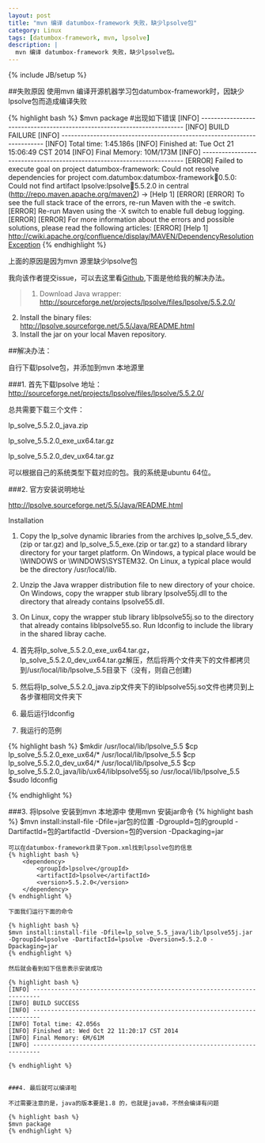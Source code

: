 ```yaml
---
layout: post
title: "mvn 编译 datumbox-framework 失败，缺少lpsolve包"
category: Linux
tags: [datumbox-framework, mvn, lpsolve]
description: |
  mvn 编译 datumbox-framework 失败，缺少lpsolve包。
---
```


{% include JB/setup %}

##失败原因
使用mvn 编译开源机器学习包datumbox-framework时，因缺少lpsolve包而造成编译失败

{% highlight bash %}
$mvn package #出现如下错误
[INFO] ------------------------------------------------------------------------
[INFO] BUILD FAILURE
[INFO] ------------------------------------------------------------------------
[INFO] Total time: 1:45.186s
[INFO] Finished at: Tue Oct 21 15:06:49 CST 2014
[INFO] Final Memory: 10M/173M
[INFO] ------------------------------------------------------------------------
[ERROR] Failed to execute goal on project datumbox-framework: Could not resolve dependencies for project com.datumbox:datumbox-framework:jar:0.5.0: Could not find artifact lpsolve:lpsolve:jar:5.5.2.0 in central (http://repo.maven.apache.org/maven2) -> [Help 1]
[ERROR] 
[ERROR] To see the full stack trace of the errors, re-run Maven with the -e switch.
[ERROR] Re-run Maven using the -X switch to enable full debug logging.
[ERROR] 
[ERROR] For more information about the errors and possible solutions, please read the following articles:
[ERROR] [Help 1] http://cwiki.apache.org/confluence/display/MAVEN/DependencyResolutionException
{% endhighlight %}

上面的原因是因为mvn 源里缺少lpsolve包

我向该作者提交issue，可以去这里看[Github](https://github.com/datumbox/datumbox-framework/issues/1),下面是他给我的解决办法。

>1. Download Java wrapper: http://sourceforge.net/projects/lpsolve/files/lpsolve/5.5.2.0/
2. Install the binary files: http://lpsolve.sourceforge.net/5.5/Java/README.html
3. Install the jar on your local Maven repository.


##解决办法：

自行下载lpsolve包，并添加到mvn 本地源里


###1. 首先下载lpsolve
地址：http://sourceforge.net/projects/lpsolve/files/lpsolve/5.5.2.0/

总共需要下载三个文件：

lp_solve_5.5.2.0_java.zip

lp_solve_5.5.2.0_exe_ux64.tar.gz

lp_solve_5.5.2.0_dev_ux64.tar.gz

可以根据自己的系统类型下载对应的包。我的系统是ubuntu 64位。

###2. 官方安装说明地址

http://lpsolve.sourceforge.net/5.5/Java/README.html

Installation
1. Copy the lp_solve dynamic libraries from the archives lp_solve_5.5_dev.(zip or tar.gz) and lp_solve_5.5_exe.(zip or tar.gz) to a standard library directory for your target platform. On Windows, a typical place would be \WINDOWS or \WINDOWS\SYSTEM32. On Linux, a typical place would be the directory /usr/local/lib.
2. Unzip the Java wrapper distribution file to new directory of your choice.
On Windows, copy the wrapper stub library lpsolve55j.dll to the directory that already contains lpsolve55.dll.
3. On Linux, copy the wrapper stub library liblpsolve55j.so to the directory that already contains liblpsolve55.so. Run ldconfig to include the library in the shared libray cache.

1. 首先将lp_solve_5.5.2.0_exe_ux64.tar.gz，lp_solve_5.5.2.0_dev_ux64.tar.gz解压，然后将两个文件夹下的文件都拷贝到/usr/local/lib/lpsolve_5.5目录下（没有，则自己创建)
2. 然后将lp_solve_5.5.2.0_java.zip文件夹下的liblpsolve55j.so文件也拷贝到上各步骤相同文件夹下
3. 最后运行ldconfig
4. 我运行的范例

{% highlight bash %}
$mkdir /usr/local/lib/lpsolve_5.5
$cp lp_solve_5.5.2.0_exe_ux64/* /usr/local/lib/lpsolve_5.5
$cp lp_solve_5.5.2.0_dev_ux64/* /usr/local/lib/lpsolve_5.5
$cp lp_solve_5.5.2.0_java/lib/ux64/liblpsolve55j.so /usr/local/lib/lpsolve_5.5
$sudo ldconfig

{% endhighlight %}

###3. 将lpsolve 安装到mvn 本地源中
使用mvn 安装jar命令
{% highlight bash %}
$mvn install:install-file -Dfile=jar包的位置 -DgroupId=包的groupId -DartifactId=包的artifactId -Dversion=包的version -Dpackaging=jar 
```
可以在datumbox-framework目录下pom.xml找到lpsolve包的信息
{% highlight bash %}
    <dependency>
        <groupId>lpsolve</groupId>
        <artifactId>lpsolve</artifactId>
        <version>5.5.2.0</version>
    </dependency>
{% endhighlight %}

下面我们运行下面的命令

{% highlight bash %}
$mvn install:install-file -Dfile=lp_solve_5.5_java/lib/lpsolve55j.jar -DgroupId=lpsolve -DartifactId=lpsolve -Dversion=5.5.2.0 -Dpackaging=jar
{% endhighlight %}

然后就会看到如下信息表示安装成功

{% highlight bash %}
[INFO] ------------------------------------------------------------------------
[INFO] BUILD SUCCESS
[INFO] ------------------------------------------------------------------------
[INFO] Total time: 42.056s
[INFO] Finished at: Wed Oct 22 11:20:17 CST 2014
[INFO] Final Memory: 6M/61M
[INFO] ------------------------------------------------------------------------

{% endhighlight %}


###4. 最后就可以编译啦

不过需要注意的是，java的版本要是1.8 的，也就是java8，不然会编译有问题

{% highlight bash %}
$mvn package
{% endhighlight %}



